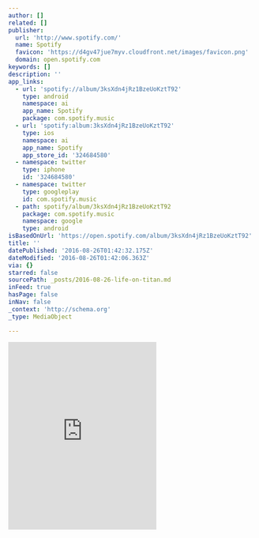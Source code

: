 ```yaml
---
author: []
related: []
publisher:
  url: 'http://www.spotify.com/'
  name: Spotify
  favicon: 'https://d4gv47jue7myv.cloudfront.net/images/favicon.png'
  domain: open.spotify.com
keywords: []
description: ''
app_links:
  - url: 'spotify://album/3ksXdn4jRz1BzeUoKztT92'
    type: android
    namespace: ai
    app_name: Spotify
    package: com.spotify.music
  - url: 'spotify:album:3ksXdn4jRz1BzeUoKztT92'
    type: ios
    namespace: ai
    app_name: Spotify
    app_store_id: '324684580'
  - namespace: twitter
    type: iphone
    id: '324684580'
  - namespace: twitter
    type: googleplay
    id: com.spotify.music
  - path: spotify/album/3ksXdn4jRz1BzeUoKztT92
    package: com.spotify.music
    namespace: google
    type: android
isBasedOnUrl: 'https://open.spotify.com/album/3ksXdn4jRz1BzeUoKztT92'
title: ''
datePublished: '2016-08-26T01:42:32.175Z'
dateModified: '2016-08-26T01:42:06.363Z'
via: {}
starred: false
sourcePath: _posts/2016-08-26-life-on-titan.md
inFeed: true
hasPage: false
inNav: false
_context: 'http://schema.org'
_type: MediaObject

---
```

<iframe src="https://cdn.embedly.com/widgets/media.html?src=https%3A%2F%2Fembed.spotify.com%2F%3Furi%3Dspotify%3Aalbum%3A3ksXdn4jRz1BzeUoKztT92&amp;url=https%3A%2F%2Fopen.spotify.com%2Falbum%2F3ksXdn4jRz1BzeUoKztT92&amp;image=https%3A%2F%2Fi.scdn.co%2Fimage%2F49432ef82270a0d4a87804e4109f0ce709b1a55d&amp;key=b7d04c9b404c499eba89ee7072e1c4f7&amp;type=text%2Fhtml&amp;schema=spotify" width="300" height="380" scrolling="no" frameborder="0" allowfullscreen="" style=""></iframe>